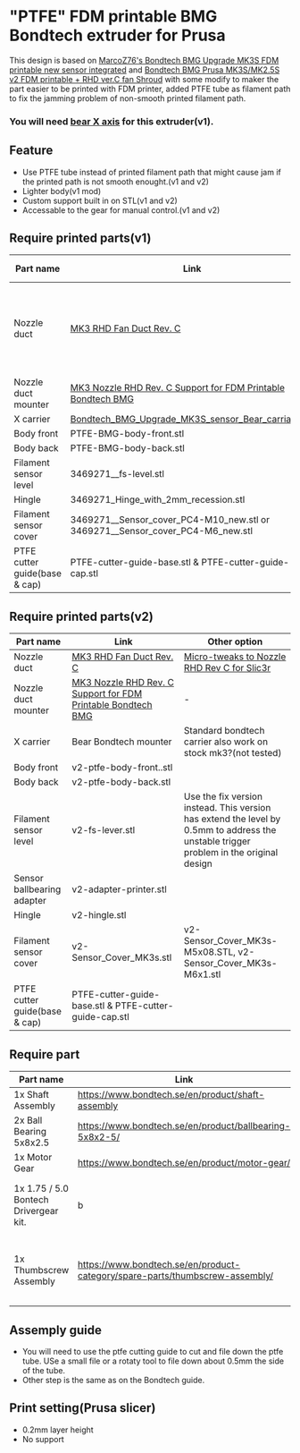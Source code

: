 # "PTFE" FDM printable BMG Bondtech extruder for Prusa

 This design is based on [MarcoZ76's Bondtech BMG Upgrade MK3S FDM printable new sensor integrated](https://www.thingiverse.com/thing:3469271) and [Bondtech BMG Prusa MK3S/MK2.5S v2 FDM printable + RHD ver.C fan Shroud](https://www.thingiverse.com/thing:3754163/files) with some modify to maker the part easier to be printed with FDM printer, added PTFE tube as filament path to fix the jamming problem of non-smooth printed filament path.

### You will need [bear X axis](https://www.thingiverse.com/thing:3716110) for this extruder(v1).

## Feature

- Use PTFE tube instead of printed filament path that might cause jam if the printed path is not smooth enought.(v1 and v2)
- Lighter body(v1 mod)
- Custom support built in on STL(v1 and v2)
- Accessable to the gear for manual control.(v1 and v2)

## Require printed parts(v1)

| Part name | Link | Other option |
|---|---|---|
| Nozzle  duct | [MK3 RHD Fan Duct Rev. C](https://www.thingiverse.com/thing:3249344) | [Micro-tweaks to Nozzle RHD Rev C for Slic3r](https://www.thingiverse.com/thing:4054462) |
| Nozzle duct mounter | [MK3 Nozzle RHD Rev. C Support for FDM Printable Bondtech BMG](https://www.thingiverse.com/thing:3429508) | - |
| X carrier | [Bondtech_BMG_Upgrade_MK3S_sensor_Bear_carriage.stl](https://www.thingiverse.com/thing:3469271/files) | - |
| Body front | PTFE-BMG-body-front.stl |  |
| Body back | PTFE-BMG-body-back.stl |   |
| Filament sensor level | 3469271__fs-level.stl |   |
| Hingle | 3469271_Hinge_with_2mm_recession.stl |   |
| Filament sensor cover | 3469271__Sensor_cover_PC4-M10_new.stl or 3469271__Sensor_cover_PC4-M6_new.stl |   |
| PTFE cutter guide(base & cap) | PTFE-cutter-guide-base.stl & PTFE-cutter-guide-cap.stl |   |

## Require printed parts(v2)

| Part name | Link | Other option |
|---|---|---|
| Nozzle  duct | [MK3 RHD Fan Duct Rev. C](https://www.thingiverse.com/thing:3249344) | [Micro-tweaks to Nozzle RHD Rev C for Slic3r](https://www.thingiverse.com/thing:4054462) |
| Nozzle duct mounter | [MK3 Nozzle RHD Rev. C Support for FDM Printable Bondtech BMG](https://www.thingiverse.com/thing:3429508) | - |
| X carrier | Bear Bondtech mounter | Standard bondtech carrier also work on stock mk3?(not tested) |
| Body front | v2-ptfe-body-front..stl |  |
| Body back | v2-ptfe-body-back.stl |   |
| Filament sensor level | v2-fs-lever.stl | Use the fix version instead. This version has extend the level by 0.5mm to address the unstable trigger problem in the original design  |
| Sensor ballbearing adapter | v2-adapter-printer.stl |   |
 Hingle | v2-hingle.stl |  |
| Filament sensor cover | v2-Sensor_Cover_MK3s.stl | v2-Sensor_Cover_MK3s-M5x08.STL, v2-Sensor_Cover_MK3s-M6x1.stl |
| PTFE cutter guide(base & cap) | PTFE-cutter-guide-base.stl & PTFE-cutter-guide-cap.stl |   |

## Require part

| Part name | Link |  |
|---|---|---|
| 1x Shaft Assembly  | https://www.bondtech.se/en/product/shaft-assembly |  |
| 2x Ball Bearing 5x8x2.5  | https://www.bondtech.se/en/product/ballbearing-5x8x2-5/ |  |
| 1x Motor Gear | https://www.bondtech.se/en/product/motor-gear/ |  |
| 1x 1.75 / 5.0 Bontech Drivergear kit. | b | No need if you own a MK3 |
| 1x Thumbscrew Assembly | https://www.bondtech.se/en/product-category/spare-parts/thumbscrew-assembly/ | Can use a long M3 bolt instead |

## Assemply guide

- You will need to use the ptfe cutting guide to cut and file down the ptfe tube. USe a small file or a rotaty tool to file down about 0.5mm the side of the tube.
- Other step is the same as on the Bondtech guide.

## Print setting(Prusa slicer)
- 0.2mm layer height
- No support